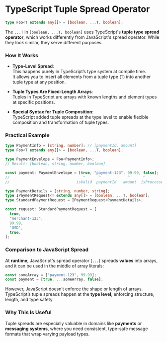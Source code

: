 # TypeScript Tuple Spread Operator

```typescript
type Foo<T extends any[]> = [boolean, ...T, boolean];
```

The `...T` in `[boolean, ...T, boolean]` uses TypeScript's **tuple type spread operator**, which works differently from JavaScript's spread operator. While they look similar, they serve different purposes.

### How It Works

- **Type-Level Spread**:  
  This happens purely in TypeScript’s type system at compile time.  
  It allows you to insert all elements from a tuple type (`T`) into another tuple type at any position.
- **Tuple Types Are Fixed-Length Arrays**:  
  Tuples in TypeScript are arrays with known lengths and element types at specific positions.

- **Special Syntax for Tuple Composition**:  
  TypeScript added tuple spreads at the type level to enable flexible composition and transformation of tuple types.

### Practical Example

```typescript
type PaymentInfo = [string, number]; // [paymentId, amount]
type Foo<T extends any[]> = [boolean, ...T, boolean];

type PaymentEnvelope = Foo<PaymentInfo>;
// Result: [boolean, string, number, boolean]

const payment: PaymentEnvelope = [true, "payment-123", 99.99, false];
//                                 ^      ^            ^      ^
//                              isValid  paymentId   amount  isProcessed
```

```typescript
type PaymentDetails = [string, number, string];
type IPaymentRequest<T extends any[]> = [boolean, ...T, boolean];
type StandardPaymentRequest = IPaymentRequest<PaymentDetails>;

const request: StandardPaymentRequest = [
  true,
  "merchant-123",
  99.99,
  "USD",
  true,
];
```

### Comparison to JavaScript Spread

At **runtime**, JavaScript's spread operator (`...`) spreads **values** into arrays, and it can be used in the middle of array literals:

```javascript
const someArray = ["payment-123", 99.99];
const payment = [true, ...someArray, false];
```

However, JavaScript doesn’t enforce the shape or length of arrays. TypeScript’s tuple spreads happen at the **type level**, enforcing structure, length, and type safety.

### Why This Is Useful

Tuple spreads are especially valuable in domains like **payments** or **messaging systems**, where you need consistent, type-safe message formats that wrap varying payload types.
